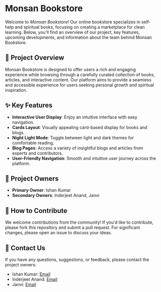 # Monsan Bookstore

Welcome to *Monsan Bookstore*! Our online bookstore specializes in self-help and spiritual books, focusing on creating a marketplace for clean learning. Below, you'll find an overview of our project, key features, upcoming developments, and information about the team behind Monsan Bookstore.

## 📖 Project Overview

Monsan Bookstore is designed to offer users a rich and engaging experience while browsing through a carefully curated collection of books, articles, and interactive content. Our platform aims to provide a seamless and accessible experience for users seeking personal growth and spiritual inspiration.

## ✨ Key Features

- **Interactive User Display**: Enjoy an intuitive interface with easy navigation.
- **Cards Layout**: Visually appealing card-based display for books and blogs.
- **Night Light Mode**: Toggle between light and dark themes for comfortable reading.
- **Blog Pages**: Access a variety of insightful blogs and articles from experts and contributors.
- **User-Friendly Navigation**: Smooth and intuitive user journey across the platform.

## 👥 Project Owners

- **Primary Owner**: Ishan Kumar
- **Secondary Owners**: Inderjeet Anand, Janvi

## 🤝 How to Contribute

We welcome contributions from the community! If you'd like to contribute, please fork this repository and submit a pull request. For significant changes, please open an issue to discuss your ideas.

## 📧 Contact Us

If you have any questions, suggestions, or feedback, please contact the project owners:

- Ishan Kumar: [Email](mailto:ishan@example.com)
- Inderjeet Anand: [Email](mailto:inderjeet@example.com)
- Janvi: [Email](mailto:janvi@example.com)
